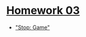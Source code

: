 # [Homework 03](https://github.com/20awesome/VladBolibruk_MA2018Python/issues/4)
* ["Stop: Game"](https://py3.codeskulptor.org/#user302_xcV1AoiZj2w2Tfc_13.py)